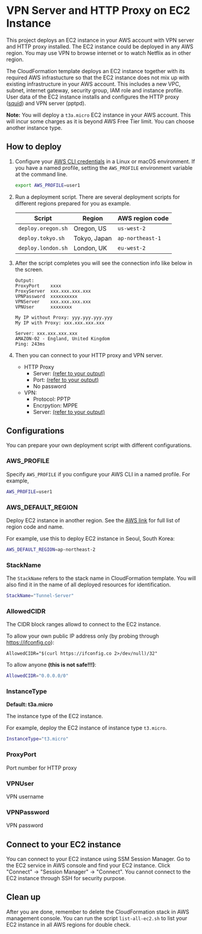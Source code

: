 # VPN Server and HTTP Proxy on EC2 Instance

This project deploys an EC2 instance in your AWS account with VPN server and HTTP proxy installed. The EC2 instance could be deployed in any AWS region. You may use VPN to browse internet or to watch Netflix as in other region.

The CloudFormation template deploys an EC2 instance together with its required AWS infrastucture so that the EC2 instance does not mix up with existing infrastructure in your AWS account. This includes a new VPC, subnet, internet gateway, security group, IAM role and instance profile. User data of the EC2 instance installs and configures the HTTP proxy ([squid](https://github.com/squid-cache/squid)) and VPN server (pptpd).

**Note:** You will deploy a `t3a.micro` EC2 instance in your AWS account. This will incur some charges as it is beyond AWS Free Tier limit. You can choose another instance type.

## How to deploy

1. Configure your [AWS CLI credentials](https://docs.aws.amazon.com/cli/latest/userguide/cli-chap-configure.html) in a Linux or macOS environment. If you have a named profile, setting the `AWS_PROFILE` environment variable at the command line.

   ```bash
   export AWS_PROFILE=user1
   ```

2. Run a deployment script. There are several deployment scripts for different regions prepared for you as example.

   | Script             | Region       | AWS region code  |
   | ------------------ | ------------ | ---------------- |
   | `deploy.oregon.sh` | Oregon, US   | `us-west-2`      |
   | `deploy.tokyo.sh`  | Tokyo, Japan | `ap-northeast-1` |
   | `deploy.london.sh` | London, UK   | `eu-west-2`      |

3. After the script completes you will see the connection info like below in the screen.

   ```
   Output:
   ProxyPort    xxxx
   ProxyServer  xxx.xxx.xxx.xxx
   VPNPassword  xxxxxxxxxx
   VPNServer    xxx.xxx.xxx.xxx
   VPNUser      xxxxxxxx
   
   My IP without Proxy: yyy.yyy.yyy.yyy
   My IP with Proxy: xxx.xxx.xxx.xxx
   
   Server: xxx.xxx.xxx.xxx
   AMAZON-02 - England, United Kingdom
   Ping: 243ms
   ```

4. Then you can connect to your HTTP proxy and VPN server.

   - HTTP Proxy
     - Server: <u>(refer to your output)</u>
     - Port: <u>(refer to your output)</u>
     - No password
   - VPN: 
     - Protocol: PPTP
     - Encrpytion: MPPE
     - Server: <u>(refer to your output)</u>

## Configurations

You can prepare your own deployment script with different configurations.

### AWS_PROFILE

Specify `AWS_PROFILE` if you configure your AWS CLI in a named profile. For example,

```bash
AWS_PROFILE=user1
```

### AWS_DEFAULT_REGION

Deploy EC2 instance in another region. See the [AWS link](https://docs.aws.amazon.com/AWSEC2/latest/UserGuide/using-regions-availability-zones.html#concepts-available-regions) for full list of region code and name.

For example, use this to deploy EC2 instance in Seoul, South Korea:

```bash
AWS_DEFAULT_REGION=ap-northeast-2
```

### StackName

The `StackName` refers to the stack name in CloudFormation template. You will also find it in the name of all deployed resources for identification.

```bash
StackName="Tunnel-Server"
```

### AllowedCIDR

The CIDR block ranges allowd to connect to the EC2 instance.

To allow your own public IP address only (by probing through https://ifconfig.co):

```
AllowedCIDR="$(curl https://ifconfig.co 2>/dev/null)/32"
```

To allow anyone **(this is not safe!!!)**:

```bash
AllowedCIDR="0.0.0.0/0" 
```

### InstanceType

**Default: t3a.micro**

The instance type of the EC2 instance.

For example, deploy the EC2 instance of instance type `t3.micro`.

```bash
InstanceType="t3.micro"
```

### ProxyPort

Port number for HTTP proxy

### VPNUser

VPN username

### VPNPassword

VPN password

## Connect to your EC2 instance

You can connect to your EC2 instance using SSM Session Manager. Go to the EC2 service in AWS console and find your EC2 instance. Click "Connect" -> "Session Manager" -> "Connect". You cannot connect to the EC2 instance through SSH for security purpose.

## Clean up

After you are done, remember to delete the CloudFormation stack in AWS management console. You can run the script `list-all-ec2.sh` to list your EC2 instance in all AWS regions for double check.
